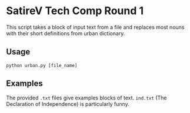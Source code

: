 # SatireV Tech Comp Round 1

This script takes a block of input text from a file and replaces most nouns with their short definitions from urban dictionary. 

## Usage

`python urban.py [file_name]`

## Examples

The provided `.txt` files give examples blocks of text. `ind.txt` (The Declaration of Independence) is particularly funny.
